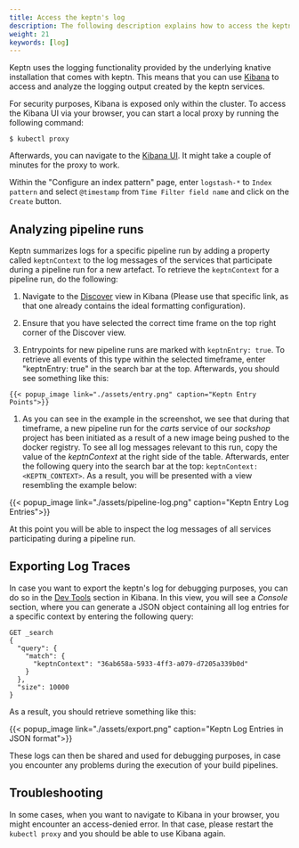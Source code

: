 ```yaml
---
title: Access the keptn's log
description: The following description explains how to access the keptn's log using Kibana.
weight: 21
keywords: [log]
---
```


Keptn uses the logging functionality provided by the underlying knative installation that comes with keptn. This means that you can use [Kibana](https://www.elastic.co/products/kibana) to access and analyze the logging output created by the keptn services.

For security purposes, Kibana is exposed only within the cluster. To access the Kibana UI via your browser, you can start a local proxy by running the following command:

  ```console
  $ kubectl proxy
  ```

Afterwards, you can navigate to the [Kibana UI](http://localhost:8001/api/v1/namespaces/knative-monitoring/services/kibana-logging/proxy/app/kibana). It might take a couple of minutes for the proxy to work.

Within the "Configure an index pattern" page, enter `logstash-*` to `Index pattern` and select `@timestamp` from `Time Filter field name` and click on the `Create` button.

## Analyzing pipeline runs

Keptn summarizes logs for a specific pipeline run by adding a property called `keptnContext` to the log messages of the services that participate during a pipeline run for a new artefact. To retrieve the `keptnContext` for a pipeline run, do the following:

  1. Navigate to the <a href="http://localhost:8001/api/v1/namespaces/knative-monitoring/services/kibana-logging/proxy/app/kibana#/discover?_g=()&_a=(columns:!(keptnService,message,logLevel,keptnContext),index:AWmaEz7MZe0TiwRXPS-e,interval:auto,query:(query_string:(analyze_wildcard:!t,query:'keptnEntry:%20true')),sort:!('@timestamp',desc))">Discover</a> view in Kibana (Please use that specific link, as that one already contains the ideal formatting configuration).

  1. Ensure that you have selected the correct time frame on the top right corner of the Discover view.

  1. Entrypoints for new pipeline runs are marked with `keptnEntry: true`. To retrieve all events of this type within the selected timeframe, enter "keptnEntry: true" in the search bar at the top. Afterwards, you should see something like this:

    {{< popup_image link="./assets/entry.png" caption="Keptn Entry Points">}}

  1. As you can see in the example in the screenshot, we see that during that timeframe, a new pipeline run for the *carts* service of our *sockshop* project has been initiated as a result of a new image being pushed to the docker registry. To see all log messages relevant to this run, copy the value of the *keptnContext* at the right side of the table. Afterwards, enter the following query into the search bar at the top: `keptnContext: <KEPTN_CONTEXT>`. As a result, you will be presented with a view resembling the example below:

  {{< popup_image link="./assets/pipeline-log.png" caption="Keptn Entry Log Entries">}}

At this point you will be able to inspect the log messages of all services participating during a pipeline run.

## Exporting Log Traces
In case you want to export the keptn's log for debugging purposes, you can do so in the <a href="http://localhost:8001/api/v1/namespaces/knative-monitoring/services/kibana-logging/proxy/app/kibana#/dev_tools/console?_g=(refreshInterval:(display:Off,pause:!f,value:0),time:(from:now%2Fd,mode:quick,to:now%2Fd))">Dev Tools</a> section in Kibana. In this view, you will see a *Console* section, where you can generate a JSON object containing all log entries for a specific context by entering the following query:
  ```
  GET _search
  {
    "query": {
      "match": {
        "keptnContext": "36ab658a-5933-4ff3-a079-d7205a339b0d"
      }
    },
    "size": 10000
  }
  ```

As a result, you should retrieve something like this:

  {{< popup_image link="./assets/export.png" caption="Keptn Log Entries in JSON format">}}

These logs can then be shared and used for debugging purposes, in case you encounter any problems during the execution of your build pipelines.

## Troubleshooting

In some cases, when you want to navigate to Kibana in your browser, you might encounter an access-denied error. In that case, please restart the `kubectl proxy` and you should be able to use Kibana again.
